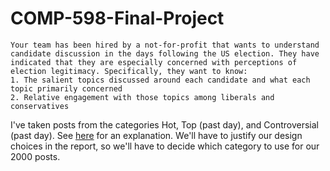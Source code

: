 # COMP-598-Final-Project

```
Your team has been hired by a not-for-profit that wants to understand candidate discussion in the days following the US election. They have indicated that they are especially concerned with perceptions of election legitimacy. Specifically, they want to know:
1. The salient topics discussed around each candidate and what each topic primarily concerned
2. Relative engagement with those topics among liberals and conservatives
```

I've taken posts from the categories Hot, Top (past day), and Controversial (past day). See [here](https://www.reddit.com/r/explainlikeimfive/comments/1rqjwp/eli5_what_does_top_new_hot_controversial_old_mean/) for an explanation. We'll have to justify our design choices in the report, so we'll have to decide which category to use for our 2000 posts.